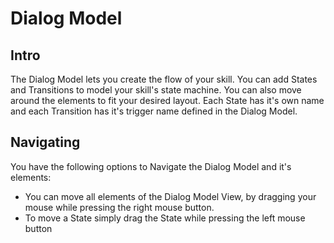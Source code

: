 # Dialog Model
## Intro
The Dialog Model lets you create the flow of your skill. You can add States and Transitions to model your skill's state machine. You can also move around the elements to fit your desired layout. Each State has it's own name and each Transition has it's trigger name defined in the Dialog Model.
## Navigating
You have the following options to Navigate the Dialog Model and it's elements:
* You can move all elements of the Dialog Model View, by dragging your mouse while pressing the right mouse button.
* To move a State simply drag the State while pressing the left mouse button